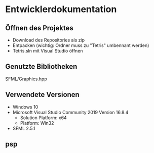 # Entwicklerdokumentation
## Öffnen des Projektes
- Download des Repositories als zip
- Entpacken (wichtig: Ordner muss zu "Tetris" umbennant werden)
- Tetris.sln mit Visual Studio öffnen
## Genutzte Bibliotheken
SFML/Graphics.hpp

## Verwendete Versionen
- Windows 10
- Microsoft Visual Studio Community 2019 Version 16.8.4
  - Solution Platform: x64
  - Platform: Win32
- SFML 2.5.1


## psp
